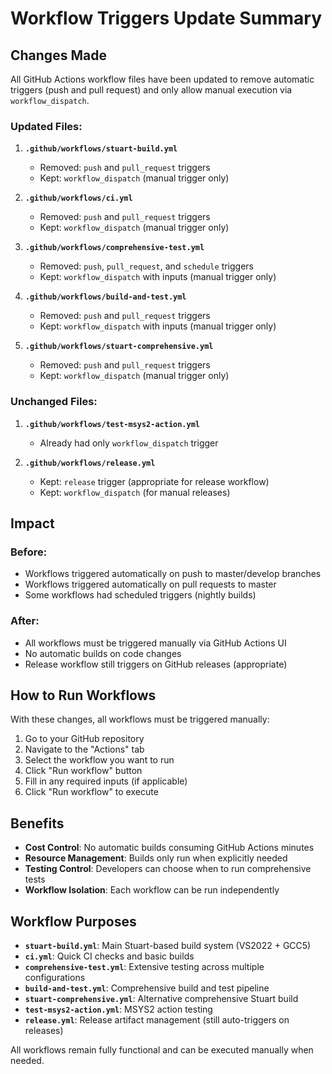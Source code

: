 # Workflow Triggers Update Summary

## Changes Made

All GitHub Actions workflow files have been updated to remove automatic triggers (push and pull request) and only allow manual execution via `workflow_dispatch`.

### Updated Files:

1. **`.github/workflows/stuart-build.yml`**
   - Removed: `push` and `pull_request` triggers
   - Kept: `workflow_dispatch` (manual trigger only)

2. **`.github/workflows/ci.yml`**
   - Removed: `push` and `pull_request` triggers
   - Kept: `workflow_dispatch` (manual trigger only)

3. **`.github/workflows/comprehensive-test.yml`**
   - Removed: `push`, `pull_request`, and `schedule` triggers
   - Kept: `workflow_dispatch` with inputs (manual trigger only)

4. **`.github/workflows/build-and-test.yml`**
   - Removed: `push` and `pull_request` triggers
   - Kept: `workflow_dispatch` with inputs (manual trigger only)

5. **`.github/workflows/stuart-comprehensive.yml`**
   - Removed: `push` and `pull_request` triggers
   - Kept: `workflow_dispatch` (manual trigger only)

### Unchanged Files:

1. **`.github/workflows/test-msys2-action.yml`**
   - Already had only `workflow_dispatch` trigger

2. **`.github/workflows/release.yml`**
   - Kept: `release` trigger (appropriate for release workflow)
   - Kept: `workflow_dispatch` (for manual releases)

## Impact

### Before:
- Workflows triggered automatically on push to master/develop branches
- Workflows triggered automatically on pull requests to master
- Some workflows had scheduled triggers (nightly builds)

### After:
- All workflows must be triggered manually via GitHub Actions UI
- No automatic builds on code changes
- Release workflow still triggers on GitHub releases (appropriate)

## How to Run Workflows

With these changes, all workflows must be triggered manually:

1. Go to your GitHub repository
2. Navigate to the "Actions" tab
3. Select the workflow you want to run
4. Click "Run workflow" button
5. Fill in any required inputs (if applicable)
6. Click "Run workflow" to execute

## Benefits

- **Cost Control**: No automatic builds consuming GitHub Actions minutes
- **Resource Management**: Builds only run when explicitly needed
- **Testing Control**: Developers can choose when to run comprehensive tests
- **Workflow Isolation**: Each workflow can be run independently

## Workflow Purposes

- **`stuart-build.yml`**: Main Stuart-based build system (VS2022 + GCC5)
- **`ci.yml`**: Quick CI checks and basic builds
- **`comprehensive-test.yml`**: Extensive testing across multiple configurations
- **`build-and-test.yml`**: Comprehensive build and test pipeline
- **`stuart-comprehensive.yml`**: Alternative comprehensive Stuart build
- **`test-msys2-action.yml`**: MSYS2 action testing
- **`release.yml`**: Release artifact management (still auto-triggers on releases)

All workflows remain fully functional and can be executed manually when needed.
